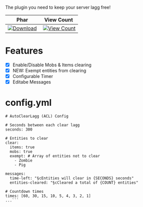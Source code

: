 The plugin you need to keep your server lagg free! 

| Phar | View Count |
| :---: | :---: |
 [![Download](https://img.shields.io/badge/download-latest-blue.svg)](https://poggit.pmmp.io/ci/TwistedAsylumMC/AutoClearLagg/~) | [![View Count](http://hits.dwyl.io/TwistedAsylumMC/AutoClearLagg.svg)](http://hits.dwyl.io/TwistedAsylumMC/AutoClearLagg) |

# Features
- [x] Enable/Disable Mobs & Items clearing
- [x] NEW: Exempt entities from clearing
- [x] Configurable Timer
- [x] Editabe Messages

# config.yml
```---
# AutoClearLagg (ACL) Config

# Seconds between each clear lagg
seconds: 300

# Entities to clear
clear:
  items: true
  mobs: true
  exempt: # Array of entities not to clear
    - Zombie
    - Pig

messages:
  time-left: "§cEntities will clear in {SECONDS} seconds"
  entities-cleared: "§cCleared a total of {COUNT} entities"

# Countdown times
times: [60, 30, 15, 10, 5, 4, 3, 2, 1]
...```

